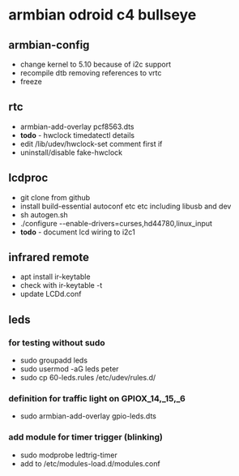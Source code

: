 # armbian odroid c4 bullseye  

## armbian-config  

* change kernel to 5.10 because of i2c support
* recompile dtb removing references to vrtc
* freeze

## rtc

* armbian-add-overlay pcf8563.dts  
* **todo** - hwclock timedatectl details
* edit /lib/udev/hwclock-set comment first if
* uninstall/disable fake-hwclock


## lcdproc

* git clone from github
* install build-essential autoconf etc etc including libusb and dev
* sh autogen.sh
* ./configure --enable-drivers=curses,hd44780,linux_input
* **todo** - document lcd wiring to i2c1

## infrared remote

* apt install ir-keytable 
* check with ir-keytable -t
* update LCDd.conf

## leds

### for testing without sudo  
* sudo groupadd leds
* sudo usermod -aG leds peter
* sudo cp 60-leds.rules /etc/udev/rules.d/

### definition for traffic light on GPIOX_14,_15,_6  

* sudo armbian-add-overlay gpio-leds.dts

### add module for timer trigger (blinking)

* sudo modprobe ledtrig-timer
* add to /etc/modules-load.d/modules.conf

 



